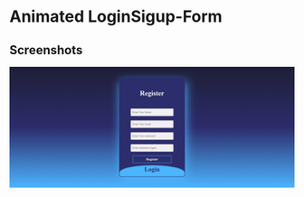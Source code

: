 # Animated LoginSigup-Form

## Screenshots

![Screenshot](https://github.com/usamaBIftikhar/LoginSigup-Form/blob/main/LoginSigup.gif)
